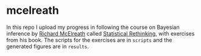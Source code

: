 # mcelreath

In this repo I upload my progress in following the course on Bayesian inference by [Richard McElreath](https://xcelab.net/rm/statistical-rethinking/) called [Statistical Rethinking](https://www.youtube.com/watch?v=4WVelCswXo4&list=PLDcUM9US4XdNM4Edgs7weiyIguLSToZRI), with exercises from his book. The scripts for the exercises are in `scripts` and the generated figures are in `results`.
